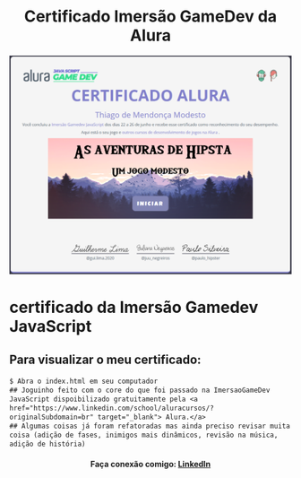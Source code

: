<h1 align="center">
    <h1 align="center">Certificado Imersão GameDev da Alura</h1>
    <img alt="Logo" src="https://github.com/thmod-on/Alura_imersao_GmeDev_Certificado/blob/master/certificado.PNG"/>				 
    <br>
</h1>

# certificado da Imersão Gamedev JavaScript

## Para visualizar o meu certificado:

```
$ Abra o index.html em seu computador
## Joguinho feito com o core do que foi passado na ImersaoGameDev JavaScript dispoibilizado gratuitamente pela <a href="https://www.linkedin.com/school/aluracursos/?originalSubdomain=br" target="_blank"> Alura.</a>
## Algumas coisas já foram refatoradas mas ainda preciso revisar muita coisa (adição de fases, inimigos mais dinâmicos, revisão na música, adição de história)
```

<h4 align="center">
    Faça conexão comigo: <a href="https://www.linkedin.com/in/thiago-de-mendon%C3%A7a-modesto-42bb23166/" target="_blank">LinkedIn</a>
</h4>